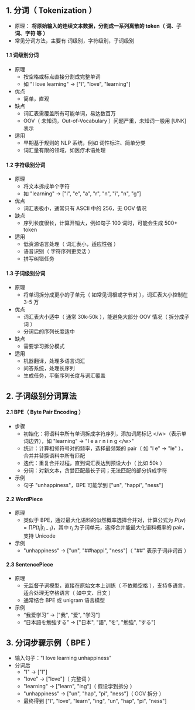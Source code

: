 ## 1. 分词（ Tokenization ）

- 原理： **将原始输入的连续文本数据，分割成一系列离散的 token（ 词、子词、字符 等 ）**
- 常见分词方法，主要有 词级别，字符级别，子词级别

#### 1.1 词级别分词

- 原理
  - 按空格或标点直接分割成完整单词
  - 如 "I love learning" → ["I", "love", "learning"]
- 优点
  - 简单，直观
- 缺点
  - 词汇表需覆盖所有可能单词，易达数百万
  - OOV（ 未知词，Out-of-Vocabulary ）问题严重，未知词一般用 [UNK] 表示
- 适用
  - 早期基于规则的 NLP 系统，例如 词性标注、简单分类
  - 词汇量有限的领域，如医疗术语处理

#### 1.2 字符级别分词

- 原理
  - 将文本拆成单个字符
  - 如 "learning" → ["l", "e", "a", "r", "n", "i", "n", "g"]
- 优点
  - 词汇表极小，通常只有 ASCII 中的 256，无 OOV 情况
- 缺点
  - 序列长度很长，计算开销大，例如句子 100 词时，可能会生成 500+ token
- 适用
  - 低资源语言处理（ 词汇表小，适应性强 ）
  - 语音识别（ 字符序列更灵活 ）
  - 拼写纠错任务

#### 1.3 子词级别分词

- 原理
  - 将单词拆分成更小的子单元（ 如常见词根或字节对 ），词汇表大小控制在 3-5 万
- 优点
  - 词汇表大小适中（ 通常 30k-50k ），能避免大部分 OOV 情况（ 拆分成子词 ）
  - 分词后的序列长度适中
- 缺点
  - 需要学习拆分模式
- 适用
  - 机器翻译，处理多语言词汇
  - 问答系统，处理长序列
  - 生成任务，平衡序列长度与词汇覆盖

## 2. 子词级别分词算法

#### 2.1 BPE（ Byte Pair Encoding ）

- 步骤
  - 初始化：将语料中所有单词拆成字符序列，添加词尾标记 \</w>（表示单词边界），如 "learning" → "l e a r n i n g \</w>"
  - 统计：计算相邻符号对的频率，选择最频繁的 pair（ 如 "l e" → "le" ），合并并替换语料中所有匹配
  - 迭代：重复合并过程，直到词汇表达到预设大小（ 比如 50k ）
  - 分词：对新文本，贪婪匹配最长子词；无法匹配的部分拆成字符
- 示例
  - 句子 "unhappiness"，BPE 可能学到 ["un", "happi", "ness"]

#### 2.2 WordPiece

- 原理
  - 类似于 BPE，通过最大化语料的似然概率选择合并对，计算公式为 $P(w) = ∏P(t_i | t_{i-1})$，其中 $t_i$ 为子词单元，选择合并能最大化语料概率的 pair，支持 Unicode
- 示例
  - "unhappiness" → ["un", "##happi", "ness"]（ "##" 表示子词非词首 ）

#### 2.3 SentencePiece

- 原理
  - 无监督子词模型，直接在原始文本上训练（ 不依赖空格 ），支持多语言，适合处理无空格语言（ 如中文、日文 ）
  - 通常结合 BPE 或 unigram 语言模型
- 示例
  - “我爱学习” → ["我", "爱", "学习"]
  - “日本語を勉強する” → ["日本", "語", "を", "勉強", "する"]

## 3. 分词步骤示例（ BPE ）

- 输入句子："I love learning unhappiness"
- 分词后
  - "I" → ["I"]
  - "love" → ["love"]（ 完整词 ）
  - "learning" → ["learn", "ing"]（ 假设学到拆分 ）
  - "unhappiness" → ["un", "hap", "pi", "ness"]（ OOV 拆分 ）
  - 最终得到 ["I", "love", "learn", "ing", "un", "hap", "pi", "ness"]
